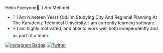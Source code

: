 Hello Everyone👋, I Am Mehmet 

- ❔ I Am Nineteen Years Old.I'm Studying City And Regional Planning At The Karadeniz Technical University. I am currently learning software.
- ⚡ I am highly motivated, and able to work well both independently and as part of a team.


    
 
                                                                                                                                                                                         
 [![Instagram Badge](https://img.shields.io/badge/-Instagram-C13584?style=flat-quare&labelColor=C13584&logo=instagram&logoColor=white&link=link)](https://www.instagram.com/mehmetyagiz_sndrc/)  [![Twitter](https://badgen.net/badge/icon/twitter?icon=twitter&label)](https://twitter.com/MehmetYagizS)
